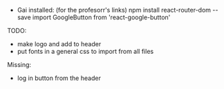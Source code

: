 * Gai installed: (for the profesorr's links)
npm install react-router-dom --save 
import GoogleButton from 'react-google-button'



TODO: 
* make logo and add to header
* put fonts in a general css to import from all files 


Missing: 
* log in button from the header